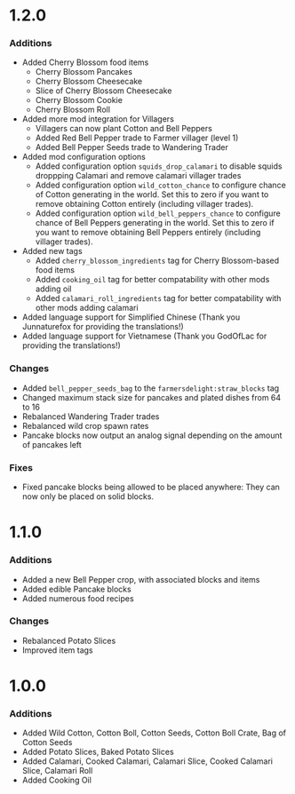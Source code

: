 # 1.2.0

### Additions
- Added Cherry Blossom food items
  - Cherry Blossom Pancakes
  - Cherry Blossom Cheesecake
  - Slice of Cherry Blossom Cheesecake
  - Cherry Blossom Cookie
  - Cherry Blossom Roll
- Added more mod integration for Villagers
  - Villagers can now plant Cotton and Bell Peppers
  - Added Red Bell Pepper trade to Farmer villager (level 1)
  - Added Bell Pepper Seeds trade to Wandering Trader
- Added mod configuration options
  - Added configuration option `squids_drop_calamari` to disable squids droppping Calamari and remove calamari villager trades
  - Added configuration option `wild_cotton_chance` to configure chance of Cotton generating in the world. 
    Set this to zero if you want to remove obtaining Cotton entirely (including villager trades).
  - Added configuration option `wild_bell_peppers_chance` to configure chance of Bell Peppers generating in the world.
   Set this to zero if you want to remove obtaining Bell Peppers entirely (including villager trades).
- Added new tags
  - Added `cherry_blossom_ingredients` tag for Cherry Blossom-based food items
  - Added `cooking_oil` tag for better compatability with other mods adding oil
  - Added `calamari_roll_ingredients` tag for better compatability with other mods adding calamari
- Added language support for Simplified Chinese (Thank you Junnaturefox for providing the translations!)
- Added language support for Vietnamese (Thank you GodOfLac for providing the translations!)

### Changes
- Added `bell_pepper_seeds_bag` to the `farmersdelight:straw_blocks` tag
- Changed maximum stack size for pancakes and plated dishes from 64 to 16
- Rebalanced Wandering Trader trades
- Rebalanced wild crop spawn rates
- Pancake blocks now output an analog signal depending on the amount of pancakes left

### Fixes
- Fixed pancake blocks being allowed to be placed anywhere: They can now only be placed on solid blocks.

# 1.1.0

### Additions
- Added a new Bell Pepper crop, with associated blocks and items
- Added edible Pancake blocks
- Added numerous food recipes

### Changes
- Rebalanced Potato Slices
- Improved item tags


# 1.0.0

### Additions
- Added Wild Cotton, Cotton Boll, Cotton Seeds, Cotton Boll Crate, Bag of Cotton Seeds
- Added Potato Slices, Baked Potato Slices
- Added Calamari, Cooked Calamari, Calamari Slice, Cooked Calamari Slice, Calamari Roll
- Added Cooking Oil